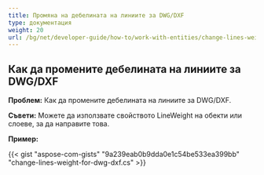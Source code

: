 ```yaml
---
title: Промяна на дебелината на линиите за DWG/DXF
type: документация
weight: 20
url: /bg/net/developer-guide/how-to/work-with-entities/change-lines-weight-for-dwg-dxf/
---
```


## **Как да промените дебелината на линиите за DWG/DXF**

**Проблем:** Как да промените дебелината на линиите за DWG/DXF.

**Съвети:** Можете да използвате свойството LineWeight на обекти или слоеве, за да направите това.

**Пример:**

{{< gist "aspose-com-gists" "9a239eab0b9dda0e1c54be533ea399bb" "change-lines-weight-for-dwg-dxf.cs" >}}
